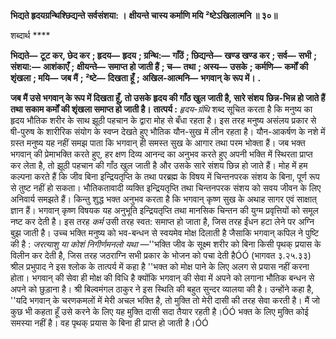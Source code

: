 **भिद्यते हृदयग्रन्थिश्छिद्यन्ते सर्वसंशया: ।** **क्षीयन्ते चास्य कर्माणि मयि ²ष्टेऽखिलात्मनि ॥ ३०॥** 

शब्दार्थ **** 

**भिद्यते—** **टूट कर, छेद कर** **; हृदय—** **हृदय** **; ग्रन्थि:—** **गाँठें** **; छिद्यन्ते—** **खण्ड खण्ड कर** **; सर्व—** **सभी** **; संशया:—** **आशंकाएँ** **;** **क्षीयन्ते—** **समाप्त हो जाती हैं** **; च—** **तथा** **; अस्य—** **उसके** **; कर्मणि—** **कर्मों की शृंखला** **; मयि—** **जब मैं** **; ²ष्टे—** **दिखता हूँ** **;** **अखिल-आत्मनि—** **भगवान् के रूप में।** **.** 

**जब मैं उसे भगवान् के रूप में दिखता हूँ, तो उसके हृदय की गाँठ खुल जाती है, सारे संशय** **छिन्न-भिन्न हो जाते हैं तथा सकाम कर्मों की शृंखला समाप्त हो जाती है।** **तात्पर्य :** *हृदय-ग्रंथि* शब्द सूचित करता है कि मनुष्य का हृदय भौतिक शरीर के साथ झूठी पहचान के द्वारा मोह से बँधा रहता है। इस तरह मनुष्य असंलय प्रकार से षी-पुरुष के शारीरिक संयोग के स्वप्न देखते हुए भौतिक यौन-सुख में लीन रहता है। यौन-आकर्षण के नशे में ग्रस्त मनुष्य यह नहीं समझ पाता कि भगवान् ही समस्त सुख के आगार तथा परम भोक्ता हैं। जब भक्त भगवान् की प्रेमाभक्ति करते हुए, हर क्षण दिव्य आनन्द का अनुभव करते हुए अपनी भक्ति में स्थिरता प्राप्त कर लेता है, तो झूठी पहचान की गाँठ खुल जाती है और उसके सारे संशय छिन्न हो जाते हैं। मोह में हम कल्पना करते हैं कि जीव बिना इन्द्रियतृप्ति के तथा परब्रह्म के विषय में चिन्तनपरक संशय के बिना, पूर्ण रूप से तुष्ट नहीं हो सकता। भौतिकतावादी व्यक्ति इन्द्रियतृप्ति तथा चिन्तनपरक संशय को सवय जीवन के लिए अनिवार्य समझते हैं। किन्तु शुद्ध भक्त अनुभव करता है कि भगवान् कृष्ण सुख के अथाह सागर एवं साक्षात् ज्ञान हैं। भगवान् कृष्ण विषयक यह अनुभूति इन्द्रियतृप्ति तथा मानसिक चिन्तन की युग्म प्रवृत्तियों को समूल नष्ट कर देती है। इस तरह *कर्म* उसी तरह स्वत: समाप्त हो जाता है, जिस तरह ईंधन हटा लेने पर अग्नि बुझ जाती है। उच्च भक्ति मनुष्य को भव-बन्धन से स्वयमेव मोक्ष दिलाती है जैसाकि भगवान् कपिल ने पुष्टि की है : *जरत्याशु या कोशं निगीर्णमनलो यथा* —''भक्ति जीव के सूक्ष्म शरीर को बिना किसी पृथक् प्रयास के विलीन कर देती है, जिस तरह जठराग्नि सभी प्रकार के भोजन को पचा देती हैÓÓ (भागवत ३.२५.३३) श्रील प्रभुपाद ने इस श्लोक के तात्पर्य में कहा है ''भक्त को मोक्ष पाने के लिए अलग से प्रयास नहीं करना होता। भगवान् की सेवा ही मोक्ष की विधि है क्योंकि भगवान् की सेवा में अपने को लगाना भौतिक बन्धन से अपने को छुड़ाना है। श्री बिल्वमंगल ठाकुर ने इस स्थिति की बहुत सुन्दर व्यालया की है। उन्होंने कहा है, ''यदि भगवान् के चरणकमलों में मेरी अचल भक्ति है, तो मुक्ति तो मेरी दासी की तरह सेवा करती है। मैं जो कुछ भी कहता हूँ उसे करने के लिए यह मुक्ति दासी सदा तैयार रहती है।ÓÓ भक्त के लिए मुक्ति कोई समस्या नहीं है। वह पृथक् प्रयास के बिना ही प्राप्त हो जाती है।ÓÓ  